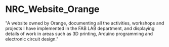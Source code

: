# NRC_Website_Orange
"A website owned by Orange, documenting all the activities, workshops and projects I have implemented in the FAB LAB department, and displaying details of work in areas such as 3D printing, Arduino programming and electronic circuit design."
